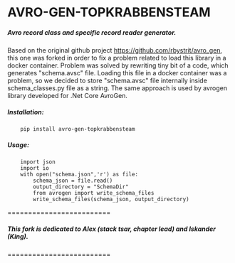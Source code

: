 AVRO-GEN-TOPKRABBENSTEAM
=========================
##### Avro record class and specific record reader generator.

Based on the original github project https://github.com/rbystrit/avro_gen, this one was forked in order to fix a problem related to load this library in a docker container. Problem was solved by rewriting tiny bit of a code, which generates "schema.avsc" file.
Loading this file in a docker container was a problem, so we decided to store "schema.avsc" file internally inside schema_classes.py file as a string.
The same approach is used by avrogen library developed for .Net Core AvroGen.

##### Installation:
		pip install avro-gen-topkrabbensteam
 
##### Usage:
		import json
		import io
		with open("schema.json",'r') as file:            
			schema_json = file.read()
			output_directory = "SchemaDir"
			from avrogen import write_schema_files
			write_schema_files(schema_json, output_directory)
    
=========================
##### This fork is dedicated to Alex (stack tsar, chapter lead) and Iskander (King).
=========================
 



    